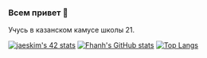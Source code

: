 ### Всем привет 👋
Учусь в казанском камусе школы 21.

[![jaeskim's 42 stats](https://badge42.herokuapp.com/api/stats/fhanh?privacyEmail=true)](https://github.com/JaeSeoKim/badge42)
[![Fhanh's GitHub stats](https://github-readme-stats.vercel.app/api?username=Fhanh)](https://github.com/anuraghazra/github-readme-stats)
[![Top Langs](https://github-readme-stats.vercel.app/api/top-langs/?username=Fhanh)](https://github.com/anuraghazra/github-readme-stats)
